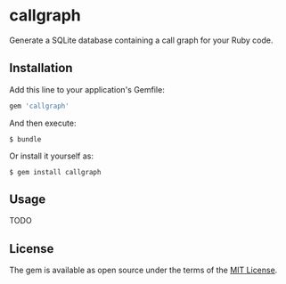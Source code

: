 # callgraph

Generate a SQLite database containing a call graph for your Ruby code.

## Installation

Add this line to your application's Gemfile:

```ruby
gem 'callgraph'
```

And then execute:

    $ bundle

Or install it yourself as:

    $ gem install callgraph

## Usage

TODO

## License

The gem is available as open source under the terms of the [MIT License](https://opensource.org/licenses/MIT).
